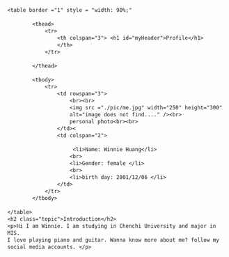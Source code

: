 <!DOCTYPE html>
<html>
<head>
	<meta charset="utf-8">
	<meta name="viewport" content="width=device-width, initial-scale=1">
	<title>personal website</title>
	<style type="text/css">
	em {
		font-weight: bold;
		color: black;
	}

	body{
		background-color:linen ;
		font-family: arial,helvetica,sans-serif;
	}

	h1 {
		color: maroon;
		margin-left: 40px;
		font-family:tahoma, helvetica, sans-serif ;
	}
	li em{
		text-decoration: underline;
	}
	p{
		font-size:12pt;
		font-family: arial, sans-serif;
	}
	li, em{
		text-decoration: underline;
	}

	.special{
		color: purple;
	}
	span{
		color: darkred;
		border: 1px solid black;
	}
	.extra span{
		color: inherit;
	}
	#myHeader{
		background-color: lightblue;
		padding: 40px;
		text-align: center;
	}
	.topic{
		background-color: tomato;
		color:white;
		padding: 5px;

	}

</style>
</head>
<body>
	
	<table border ="1" style = "width: 90%;"
		
			<thead>
				<tr>
					<th colspan="3"> <h1 id="myHeader">Profile</h1>
					</th>
				</tr>
			
			</thead>

			<tbody>
				<tr>
					<td rowspan="3">	
						<br><br>
						<img src ="./pic/me.jpg" width="250" height="300" 
						alt="image does not find...." /><br>
						personal photo<br><br>
					</td><
					<td colspan="2">
						
						 <li>Name: Winnie Huang</li>
					 	<br>
					 	<li>Gender: female </li>
					 	<br>
					 	<li>birth day: 2001/12/06 </li>
					</td>
				</tr>
			</tbody>

	</table>
	<h2 class="topic">Introduction</h2>
	<p>Hi I am Winnie. I am studying in Chenchi University and major in MIS.
	I love playing piano and guitar. Wanna know more about me? follow my social media accounts. </p>

	

</body>
</html>
